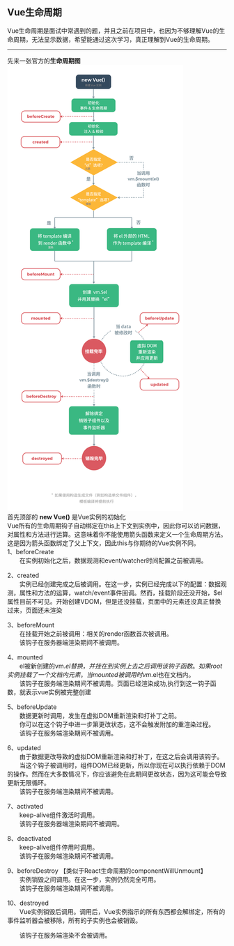 ## Vue生命周期
Vue生命周期是面试中常遇到的题，并且之前在项目中，也因为不够理解Vue的生命周期，无法显示数据，希望能通过这次学习，真正理解到Vue的生命周期。  

---
先来一张官方的**生命周期图**  
![vue生命周期](../../.vuepress/imgs/blog/vue/vuelife/life.jpg)  
首先顶部的 **new Vue()** 是Vue实例的初始化    
Vue所有的生命周期钩子自动绑定在this上下文到实例中，因此你可以访问数据，对属性和方法进行运算。这意味着你不能使用箭头函数来定义一个生命周期方法。这是因为箭头函数绑定了父上下文，因此this与你期待的Vue实例不同。  
1、beforeCreate  
　　在实例初始化之后，数据观测和event/watcher时间配置之前被调用。

2、created  
　　实例已经创建完成之后被调用。在这一步，实例已经完成以下的配置：数据观测，属性和方法的运算，watch/event事件回调。然而，挂载阶段还没开始，$el属性目前不可见。开始创建VDOM，但是还没挂载，页面中的元素还没真正替换过来，页面还未渲染

3、beforeMount  
　　在挂载开始之前被调用：相关的render函数首次被调用。  
　　该钩子在服务器端渲染期间不被调用。  

4、mounted  
　　el被新创建的vm.$el替换，并挂在到实例上去之后调用该钩子函数。如果root实例挂载了一个文档内元素，当mounted被调用时vm.$el也在文档内。  
　　该钩子在服务端渲染期间不被调用。页面已经渲染成功,执行到这一钩子函数，就表示vue实例被完整创建  

5、beforeUpdate  
　　数据更新时调用，发生在虚拟DOM重新渲染和打补丁之前。  
　　你可以在这个钩子中进一步第更改状态，这不会触发附加的重渲染过程。  
　　该钩子在服务端渲染期间不被调用。  

6、updated  
　　由于数据更改导致的虚拟DOM重新渲染和打补丁，在这之后会调用该钩子。  
　　当这个钩子被调用时，组件DOM已经更新，所以你现在可以执行依赖于DOM的操作。然而在大多数情况下，你应该避免在此期间更改状态，因为这可能会导致更新无限循环。  
　　该钩子在服务端渲染期间不被调用。  

7、activated  
　　keep-alive组件激活时调用。  
　　该钩子在服务器端渲染期间不被调用。  

8、deactivated  
　　keep-alive组件停用时调用。  
　　该钩子在服务端渲染期间不被调用。  

9、beforeDestroy 【类似于React生命周期的componentWillUnmount】  
　　实例销毁之间调用。在这一步，实例仍然完全可用。  
　　该钩子在服务端渲染期间不被调用。  

10、destroyed  
　　Vue实例销毁后调用。调用后，Vue实例指示的所有东西都会解绑定，所有的事件监听器会被移除，所有的子实例也会被销毁。  

　　该钩子在服务端渲染不会被调用。